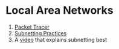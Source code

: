 # Local Area Networks

1. [Packet Tracer](https://github.com/anzonathan/UCU-BSCS/tree/main/Year%201%20-%20Sem%202/Packet%20Tracer)
2. [Subnetting Practices](https://subnetipv4.com/)
3. A [video](https://www.youtube.com/watch?v=nFYilGQ-p-8) that explains subnetting best

